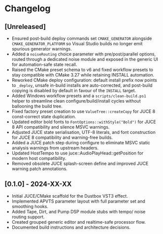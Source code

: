 # Changelog

## [Unreleased]
- Ensured post-build deploy commands set `CMAKE_GENERATOR` alongside `CMAKE_GENERATOR_PLATFORM` so Visual Studio builds no longer emit spurious generator warnings.
- Added a `noiseRouting` choice parameter with pre/post/parallel options, routed through a dedicated noise module and exposed in the generic UI for automation-safe state recall.
- Raised the CMake preset schema to v6 and fixed workflow presets to stay compatible with CMake 3.27 while retaining INSTALL automation.
- Reworked CMake deploy configuration: default install prefix now points to `_deploy`, unsafe in-build installs are auto-corrected, and post-build copying is disabled by default in favour of the `INSTALL` target.
- Added Windows workflow presets and a `scripts/clean-build.ps1` helper to streamline clean configure/build/install cycles without ballooning the build tree.
- Fixed factory preset creation to use `ValueTree::createCopy` for JUCE 8 const-correct state duplication.
- Updated editor bold fonts to `FontOptions::withStyle("Bold")` for JUCE 8 API compatibility and silence MSVC warnings.
- Adjusted JUCE state serialisation, UTF-8 literals, and font construction for JUCE 8 compatibility and warning-free builds.
- Added a JUCE patch step during configure to eliminate MSVC static analysis warnings from upstream headers.
- Updated HostTempo to use juce::AudioPlayHead::getPosition for modern host compatibility.
- Removed obsolete JUCE splash-screen define and improved JUCE warning patch annotations.

## [0.1.0] - 2024-XX-XX
- Initial JUCE/CMake scaffold for the Dustbox VST3 effect.
- Implemented APVTS parameter layout with full parameter set and smoothing hooks.
- Added Tape, Dirt, and Pump DSP module stubs with tempo/ noise routing support.
- Created grouped generic editor and realtime-safe processor flow.
- Documented build instructions and architecture decisions.


